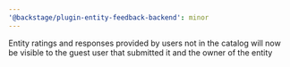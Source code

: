 ```yaml
---
'@backstage/plugin-entity-feedback-backend': minor
---
```


Entity ratings and responses provided by users not in the catalog will now be visible to the guest user that submitted it and the owner of the entity
